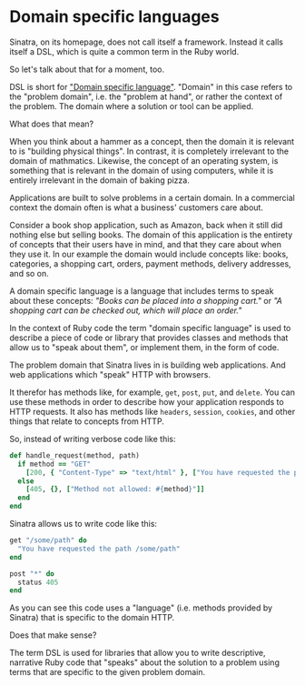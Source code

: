 # Domain specific languages

Sinatra, on its homepage, does not call itself a framework. Instead it calls
itself a DSL, which is quite a common term in the Ruby world.

So let's talk about that for a moment, too.

DSL is short for <a href="http://en.wikipedia.org/wiki/Domain-specific_language">"Domain specific language"</a>.
"Domain" in this case refers to the "problem domain", i.e. the "problem at
hand", or rather the context of the problem. The domain where a solution or
tool can be applied.

What does that mean?

When you think about a hammer as a concept, then the domain it is relevant to
is "building physical things". In contrast, it is completely irrelevant to the
domain of mathmatics. Likewise, the concept of an operating system, is
something that is relevant in the domain of using computers, while it is
entirely irrelevant in the domain of baking pizza.

Applications are built to solve problems in a certain domain. In a commercial
context the domain often is what a business' customers care about.

Consider a book shop application, such as Amazon, back when it still did
nothing else but selling books. The domain of this application is the entirety
of concepts that their users have in mind, and that they care about when they
use it. In our example the domain would include concepts like: books,
categories, a shopping cart, orders, payment methods, delivery addresses, and
so on.

A domain specific language is a language that includes terms to speak about
these concepts: *"Books can be placed into a shopping cart."* or *"A shopping cart
can be checked out, which will place an order."*

In the context of Ruby code the term "domain specific language" is used to
describe a piece of code or library that provides classes and methods that
allow us to "speak about them", or implement them, in the form of code.

The problem domain that Sinatra lives in is building web applications. And web
applications which "speak" HTTP with browsers.

It therefor has methods like, for example, `get`, `post`, `put`, and `delete`.
You can use these methods in order to describe how your application responds to
HTTP requests. It also has methods like `headers`, `session`, `cookies`, and
other things that relate to concepts from HTTP.

So, instead of writing verbose code like this:

```ruby
def handle_request(method, path)
  if method == "GET"
    [200, { "Content-Type" => "text/html" }, ["You have requested the path #{path}, using GET"]]
  else
    [405, {}, ["Method not allowed: #{method}"]]
  end
end
```

Sinatra allows us to write code like this:

```ruby
get "/some/path" do
  "You have requested the path /some/path"
end

post "*" do
  status 405
end
```

As you can see this code uses a "language" (i.e. methods provided by Sinatra)
that is specific to the domain HTTP.

Does that make sense?

<p class="hint">
The term DSL is used for libraries that allow you to write descriptive,
narrative Ruby code that "speaks" about the solution to a problem using
terms that are specific to the given problem domain.
</p>
